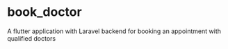 # book_doctor
A flutter application with Laravel backend for booking an appointment with qualified doctors
